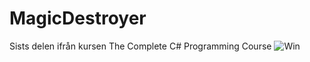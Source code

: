 # MagicDestroyer
Sists delen ifrån kursen The Complete C# Programming Course
![Win](https://user-images.githubusercontent.com/31070311/202761621-2dba51da-6756-4e2d-ba49-779ee4a1814e.png)

